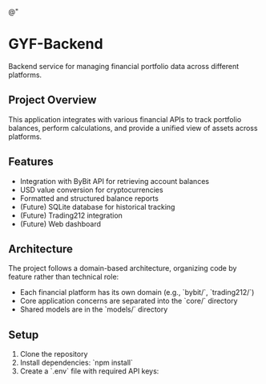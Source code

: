 @"
# GYF-Backend

Backend service for managing financial portfolio data across different platforms.

## Project Overview

This application integrates with various financial APIs to track portfolio balances, perform calculations, and provide a unified view of assets across platforms.

## Features

- Integration with ByBit API for retrieving account balances
- USD value conversion for cryptocurrencies
- Formatted and structured balance reports
- (Future) SQLite database for historical tracking
- (Future) Trading212 integration
- (Future) Web dashboard

## Architecture

The project follows a domain-based architecture, organizing code by feature rather than technical role:

- Each financial platform has its own domain (e.g., \`bybit/\`, \`trading212/\`)
- Core application concerns are separated into the \`core/\` directory
- Shared models are in the \`models/\` directory

## Setup

1. Clone the repository
2. Install dependencies: \`npm install\`
3. Create a \`.env\` file with required API keys: